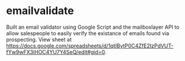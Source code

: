 # emailvalidate
Built an email validator using Google Script and the mailboxlayer API to allow salespeople to easily verify the existance of emails found via prospecting.
View sheet at https://docs.google.com/spreadsheets/d/1qtIBytP0C4ZfE2IzPdVUT-fYw9wFX3iHOC4YU7Y4SeQ/edit#gid=0.
